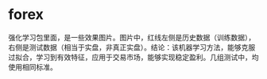 # forex
强化学习包里面，是一些效果图片。图片中，红线左侧是历史数据（训练数据），右侧是测试数据（相当于实盘，非真正实盘）。结论：该机器学习方法，能够克服过拟合，学习到有效特征，应用于交易市场，能够实现稳定盈利。几组测试中，均使用相同标准。
